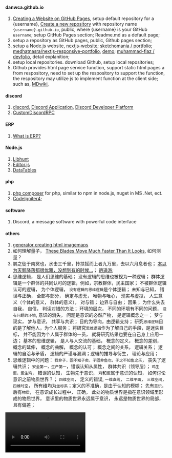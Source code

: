 #### danwca.github.io

1. [Creating a Website on GitHub Pages](https://www.codecademy.com/article/creating-a-website-on-github-pages), setup default repository for a {username}, [Create a new repository](https://github.com/new) with repository name `{username}.github.io`, public, where {username} is your GitHub `username`; setup  GitHub Pages section; Readme.md as a default page; 
2. setup a repository as GitHub pages, public, Github pages section;
3. setup a Node.js website, [nextjs-website](https://github.com/topics/nextjs-website); [sketchomania / portfolio](https://github.com/sketchomania); [medhatnasra/nextjs-responsive-portfolio](https://github.com/medhatnasra/nextjs-responsive-portfolio), [demo](https://muhammadfiaz.com/); [muhammad-fiaz / devfolio](https://github.com/muhammad-fiaz/devfolio), detail explanition;
4. setup local repositories. download Github, setup local repositories;
5. Github provides html page service function, support static html pages a from respository, need to set up the respository to support the function, the respository may utilize js to implement function at the client side;  such as, [MDwiki](https://danwca.github.io/mdwiki/), 
   


#### discord
1. [discord](https://discord.com),  [Discord Application](https://discord.com/developers/applications), [Discord Developer Platform](https://discord.com/developers/docs/intro)
2. [CustomDiscordRPC](https://github.com/sotasan/customdiscordrpc)

#### ERP
1. [What is ERP?](https://www.oracle.com/ca-en/erp/what-is-erp/)

#### Node.js
1. [Libhunt](https://www.libhunt.com/)
2. [Editor.js](https://editorjs.io/)
3. [DataTables](https://datatables.net/)


#### php
1. [php composer](https://getcomposer.org/) for php, similar to npm in node.js, nuget in MS .Net, ect.  
2. [CodeIgniter4](https://codeigniter.com/); 

#### software
1. Discord, a message software with powerful code interface

#### others
1. [generator creating html imagemaps](https://www.image-map.net/)
2. 如何理解量子， [These Blades Move Much Faster Than It Looks](https://www.youtube.com/shorts/JL1_0LouYr4), 如何测量？
3. 鹏之徙于南冥也，水击三千里，抟扶摇而上者九万里，去以六月息者也； [本以为天鹅降落都很优雅，没想到有的时候...](https://www.youtube.com/shorts/SXIJToE5igs)； [逍遥游](https://baike.baidu.com/item/%E9%80%8D%E9%81%A5%E6%B8%B8/1506); 
4. 思维逻辑， 是人们思维的基础； 没有逻辑的思维也被视为一种逻辑； 群体逻辑是一个群体的共同认可的逻辑，例如，宗教群体，民主国家； 不被群体逻辑认可的逻辑， 为个体逻辑， `没有逻辑的思维逻辑`是个体逻辑； 未知与已知， 错误与正确， 全部与部分， 确定与虚无， 唯物与唯心， 现实与虚拟， 人生意义（个体的意义， 群体的意义）， 对与错； 边界与自由； 因果； 为什么失去自我， 自信， 判读对错的方法； 环境的层次， 不同的环境有不同的问题， `没有问题的环境`, 意识的消失， 问题是意识的必然产物， 是逻辑概念之一； 梦与现实， 梦与意识， 共享与共识； 目的为导向，由逻辑支持； 研究`思维逻辑`目的是了解他人，为个人服务； 将研究`思维逻辑`作为了解自己的手段，是迷失目标， 并不能因为个人属于群体的一员， 就将研究结果也要在自己身上应用一边； 基本的思维逻辑， 是人与人交流的基础， 概念的定义， 概念的差别， 概念的延伸， 概念的曲解， 概念的认可； 概念之间的关系， 逻辑关系； 逻辑的自洽与矛盾， 逻辑的严谨与漏洞；逻辑的推导与衍生， 理论与应用； 
5. 思维逻辑中的问题： `我非子，固不知子矣，子固非鱼也，子之不知鱼之乐`， 丧失了逻辑共识； `安全第一，生产第一`，错误认知从属性， 群体共识（领导层）； `鸡生蛋，蛋生鸡`， 错误的认知， 生物先于意识， `鸡`和`蛋`属于意识的认知， 如何讨论意识之前物质世界？； `四维空间`， 定义的错误, `一维直线`， `二维平面`， `三维空间`， `四维时空`， 所有维均为`坐标系`；定义的不准确，是由于认知的模糊； 先有`意识`，后有`物质`， 在意识成长过程中， 正确， 此处的物质世界是指在意识领域里形成的物质世界， 意识里的物质世界永远属于意识， 永远是物质世界的局部，且有偏差；



<video controls width="250">
  <source src="https://youtu.be/hkKMH1BkG00" type="video/webm" />

  <source src="/media/cc0-videos/flower.mp4" type="video/mp4" />

  Download the
  <a href="/media/cc0-videos/flower.webm">WEBM</a>
  or
  <a href="/media/cc0-videos/flower.mp4">MP4</a>
  video.
</video>



